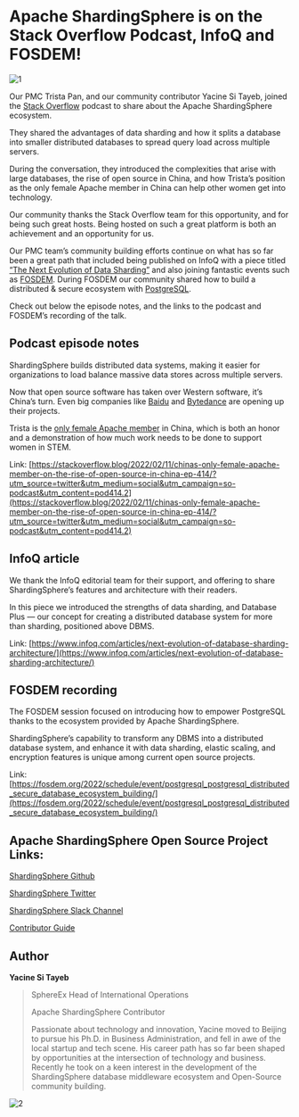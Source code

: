 # Apache ShardingSphere is on the Stack Overflow Podcast, InfoQ and FOSDEM!

![1](https://shardingsphere.apache.org/blog/img/Stack_Overflow_img_1.jpeg)

Our PMC Trista Pan, and our community contributor Yacine Si Tayeb, joined the [Stack Overflow](https://stackoverflow.blog/2022/02/11/chinas-only-female-apache-member-on-the-rise-of-open-source-in-china-ep-414/?utm_source=twitter&utm_medium=social&utm_campaign=so-podcast&utm_content=pod414.2) podcast to share about the Apache ShardingSphere ecosystem.

They shared the advantages of data sharding and how it splits a database into smaller distributed databases to spread query load across multiple servers.

During the conversation, they introduced the complexities that arise with large databases, the rise of open source in China, and how Trista’s position as the only female Apache member in China can help other women get into technology.

Our community thanks the 
Stack Overflow
 team for this opportunity, and for being such great hosts. Being hosted on such a great platform is both an achievement and an opportunity for us.
 
Our PMC team’s community building efforts continue on what has so far been a great path that included being published on InfoQ with a piece titled [“The Next Evolution of Data Sharding”](https://www.infoq.com/articles/next-evolution-of-database-sharding-architecture/) and also joining fantastic events such as [FOSDEM](http://postgresql%20distributed%20%26%20secure%20database%20ecosystem%20building/). During FOSDEM our community shared how to build a distributed & secure ecosystem with [PostgreSQL](https://www.postgresql.org/).

Check out below the episode notes, and the links to the podcast and FOSDEM’s recording of the talk.

## Podcast episode notes
ShardingSphere builds distributed data systems, making it easier for organizations to load balance massive data stores across multiple servers.

Now that open source software has taken over Western software, it’s China’s turn. Even big companies like [Baidu](https://github.com/baidu) and [Bytedance](https://github.com/bytedance) are opening up their projects.

Trista is the [only female Apache member](https://segmentfault.com/a/1190000040352390) in China, which is both an honor and a demonstration of how much work needs to be done to support women in STEM.

Link: [https://stackoverflow.blog/2022/02/11/chinas-only-female-apache-member-on-the-rise-of-open-source-in-china-ep-414/?utm_source=twitter&utm_medium=social&utm_campaign=so-podcast&utm_content=pod414.2](https://stackoverflow.blog/2022/02/11/chinas-only-female-apache-member-on-the-rise-of-open-source-in-china-ep-414/?utm_source=twitter&utm_medium=social&utm_campaign=so-podcast&utm_content=pod414.2)

## InfoQ article
We thank the InfoQ editorial team for their support, and offering to share ShardingSphere’s features and architecture with their readers.

In this piece we introduced the strengths of data sharding, and Database Plus — our concept for creating a distributed database system for more than sharding, positioned above DBMS.

Link: [https://www.infoq.com/articles/next-evolution-of-database-sharding-architecture/](https://www.infoq.com/articles/next-evolution-of-database-sharding-architecture/)

## FOSDEM recording
The FOSDEM session focused on introducing how to empower PostgreSQL thanks to the ecosystem provided by Apache ShardingSphere.

ShardingSphere’s capability to transform any DBMS into a distributed database system, and enhance it with data sharding, elastic scaling, and encryption features is unique among current open source projects.

Link: [https://fosdem.org/2022/schedule/event/postgresql_postgresql_distributed_secure_database_ecosystem_building/](https://fosdem.org/2022/schedule/event/postgresql_postgresql_distributed_secure_database_ecosystem_building/)

## Apache ShardingSphere Open Source Project Links:
[ShardingSphere Github](https://github.com/apache/shardingsphere)

[ShardingSphere Twitter](https://twitter.com/ShardingSphere)

[ShardingSphere Slack Channel](https://join.slack.com/t/apacheshardingsphere/shared_invite/zt-sbdde7ie-SjDqo9~I4rYcR18bq0SYTg)

[Contributor Guide](https://shardingsphere.apache.org/community/cn/contribute/)

## Author
**Yacine Si Tayeb**

> SphereEx Head of International Operations
> 
> Apache ShardingSphere Contributor
> 
> Passionate about technology and innovation, Yacine moved to Beijing to pursue his Ph.D. in Business Administration, and fell in awe of the local startup and tech scene. His career path has so far been shaped by opportunities at the intersection of technology and business. Recently he took on a keen interest in the development of the ShardingSphere database middleware ecosystem and Open-Source community building.

![2](https://shardingsphere.apache.org/blog/img/Yacine_Si_Tayeb_Photo.png)










